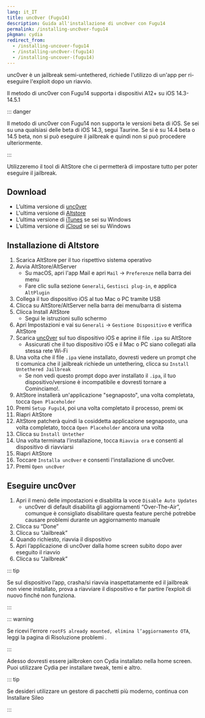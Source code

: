 ```yaml
---
lang: it_IT
title: unc0ver (Fugu14)
description: Guida all'installazione di unc0ver con Fugu14
permalink: /installing-unc0ver-fugu14
pkgman: cydia
redirect_from:
  - /installing-uncover-fugu14
  - /installing-unc0ver-(fugu14)
  - /installing-uncover-(fugu14)
---
```


unc0ver è un <router-link to="/types-of-jailbreak/#semi-untethered-jailbreaks">jailbreak semi-untethered</router-link>, richiede l'utilizzo di un'app per ri-eseguire l'exploit dopo un riavvio.

Il metodo di unc0ver con Fugu14 supporta i dispositivi A12+ su iOS 14.3-14.5.1

::: danger

Il metodo di unc0ver con Fugu14 non supporta le versioni beta di iOS. Se sei su una qualsiasi delle beta di iOS 14.3, segui <router-link to="/installing-taurine">Taurine</router-link>. Se si è su 14.4 beta o 14.5 beta, non si può eseguire il jailbreak e quindi non si può procedere ulteriormente.

:::

Utilizzeremo il tool di AltStore che ci permetterà di impostare tutto per poter eseguire il jailbreak.

## Download

- L’ultima versione di [unc0ver](https://unc0ver.dev)
- L'ultima versione di [Altstore](http://altstore.io/)
- L’ultima versione di [iTunes](https://www.apple.com/itunes/download/win32) se sei su Windows
- L’ultima versione di [iCloud](https://secure-appldnld.apple.com/windows/061-91601-20200323-974a39d0-41fc-4761-b571-318b7d9205ed/iCloudSetup.exe) se sei su Windows

## Installazione di Altstore

1. Scarica AltStore per il tuo rispettivo sistema operativo
1. Avvia AltStore/AltServer
    - Su macOS, apri l'app Mail e apri `Mail` -> `Preferenze` nella barra dei menu
    - Fare clic sulla sezione `Generali`, `Gestisci plug-in`, e applica `AltPlugin`
1. Collega il tuo dispositivo iOS al tuo Mac o PC tramite USB
1. Clicca su AltStore/AltServer nella barra dei menu/barra di sistema
1. Clicca Install AltStore
    - Segui le istruzioni sullo schermo
1. Apri Impostazioni e vai su `Generali` -> `Gestione Dispositivo` e verifica AltStore
1. Scarica [unc0ver](https://unc0ver.dev) sul tuo dispositivo iOS e aprine il file `.ipa` su AltStore
    - Assicurati che il tuo dispositivo iOS e il Mac o PC siano collegati alla stessa rete Wi-Fi
1. Una volta che il file `.ipa` viene installato, dovresti vedere un prompt che ti comunica che il jailbreak richiede un untethering, clicca su `Install Untethered Jailbreak`
    - Se non vedi questo prompt dopo aver installato il `.ipa`, il tuo dispositivo/versione è incompatibile e dovresti tornare a <router-link to="/get-started">Cominciamo!</router-link>.
1. AltStore installerà un'applicazione "segnaposto", una volta completata, tocca `Open Placeholder`
1. Premi `Setup Fugu14`, poi una volta completato il processo, premi `OK`
1. Riapri AltStore
1. AltStore patcherà quindi la cosiddetta applicazione segnaposto, una volta completato, tocca `Open Placeholder` ancora una volta
1. Clicca su `Install Untether`
1. Una volta terminata l'installazione, tocca `Riavvia ora` e consenti al dispositivo di riavviarsi
1. Riapri AltStore
1. Toccare `Installa unc0ver` e consenti l'installazione di unc0ver.
1. Premi `Open unc0ver`

## Eseguire unc0ver

1. Apri il menù delle impostazioni e disabilita la voce `Disable Auto Updates`
    - unc0ver di default disabilita gli aggiornamenti “Over-The-Air”, comunque è consigliato disabilitare questa feature perché potrebbe causare problemi durante un aggiornamento manuale
1. Clicca su “Done”
1. Clicca su “Jailbreak”
1. Quando richiesto, riavvia il dispositivo
1. Apri l’applicazione di unc0ver dalla home screen subito dopo aver eseguito il riavvio
1. Clicca su “Jailbreak”

::: tip

Se sul dispositivo l’app, crasha/si riavvia inaspettatamente ed il jailbreak non viene installato, prova a riavviare il dispositivo e far partire l’exploit di nuovo finché non funziona.

:::

::: warning

Se ricevi l’errore `rootFS already mounted, elimina l’aggiornamento OTA`, leggi la <router-link to="/troubleshooting/#rootfs-already-mounted">pagina di Risoluzione problemi</router-link> .

:::

Adesso dovresti essere jailbroken con Cydia installato nella home screen. Puoi utilizzare Cydia per installare <router-link to="/faq/#what-are-tweaks">tweak</router-link>, temi e altro.

::: tip

Se desideri utilizzare un gestore di pacchetti più moderno, continua con <router-link to="/installing-sileo">Installare Sileo</router-link>

:::

